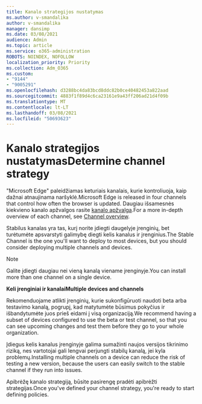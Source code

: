 ```yaml
---
title: Kanalo strategijos nustatymas
ms.author: v-smandalika
author: v-smandalika
manager: dansimp
ms.date: 03/08/2021
audience: Admin
ms.topic: article
ms.service: o365-administration
ROBOTS: NOINDEX, NOFOLLOW
localization_priority: Priority
ms.collection: Adm_O365
ms.custom:
- "9144"
- "9005291"
ms.openlocfilehash: d3288bc4da83bcd8ddc82b0ce40482453a822aad
ms.sourcegitcommit: 4883f1f89d4c6ca23161e9a43ff206ad21d4f09b
ms.translationtype: MT
ms.contentlocale: lt-LT
ms.lasthandoff: 03/08/2021
ms.locfileid: "50693623"
---
```

# <a name="determine-channel-strategy"></a><span data-ttu-id="6f50a-102">Kanalo strategijos nustatymas</span><span class="sxs-lookup"><span data-stu-id="6f50a-102">Determine channel strategy</span></span>

<span data-ttu-id="6f50a-103">"Microsoft Edge" paleidžiamas keturiais kanalais, kurie kontroliuoja, kaip dažnai atnaujinama naršyklė.</span><span class="sxs-lookup"><span data-stu-id="6f50a-103">Microsoft Edge is released in four channels that control how often the browser is updated.</span></span> <span data-ttu-id="6f50a-104">Daugiau išsamesnės kiekvieno kanalo apžvalgos rasite [kanalo apžvalga](https://docs.microsoft.com/DeployEdge/microsoft-edge-channels#channel-overview).</span><span class="sxs-lookup"><span data-stu-id="6f50a-104">For a more in-depth overview of each channel, see [Channel overview](https://docs.microsoft.com/DeployEdge/microsoft-edge-channels#channel-overview).</span></span>

<span data-ttu-id="6f50a-105">Stabilus kanalas yra tas, kurį norite įdiegti daugelyje įrenginių, bet turėtumėte apsvarstyti galimybę diegti kelis kanalus ir įrenginius.</span><span class="sxs-lookup"><span data-stu-id="6f50a-105">The Stable Channel is the one you'll want to deploy to most devices, but you should consider deploying multiple channels and devices.</span></span>

> [!NOTE]
> <span data-ttu-id="6f50a-106">Galite įdiegti daugiau nei vieną kanalą viename įrenginyje.</span><span class="sxs-lookup"><span data-stu-id="6f50a-106">You can install more than one channel on a single device.</span></span>

<span data-ttu-id="6f50a-107">**Keli įrenginiai ir kanalai**</span><span class="sxs-lookup"><span data-stu-id="6f50a-107">**Multiple devices and channels**</span></span>

<span data-ttu-id="6f50a-108">Rekomenduojame atlikti įrenginių, kurie sukonfigūruoti naudoti beta arba testavimo kanalą, pogrupį, kad matytumėte būsimus pokyčius ir išbandytumėte juos prieš eidami į visą organizaciją.</span><span class="sxs-lookup"><span data-stu-id="6f50a-108">We recommend having a subset of devices configured to use the beta or test channel, so that you can see upcoming changes and test them before they go to your whole organization.</span></span>

<span data-ttu-id="6f50a-109">Įdiegus kelis kanalus įrenginyje galima sumažinti naujos versijos tikrinimo riziką, nes vartotojai gali lengvai perjungti stabilų kanalą, jei kyla problemų.</span><span class="sxs-lookup"><span data-stu-id="6f50a-109">Installing multiple channels on a device can reduce the risk of testing a new version, because the users can easily switch to the stable channel if they run into issues.</span></span>

<span data-ttu-id="6f50a-110">Apibrėžę kanalo strategiją, būsite pasirengę pradėti apibrėžti strategijas.</span><span class="sxs-lookup"><span data-stu-id="6f50a-110">Once you've defined your channel strategy, you're ready to start defining policies.</span></span>

